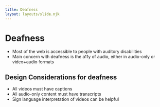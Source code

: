 ```yaml
---
title: Deafness
layout: layouts/slide.njk
---
```


# Deafness

- Most of the web is accessible to people with auditory disabilities
- Main concern with deafness is the a11y of audio, either in audio-only or video+audio formats

## Design Considerations for deafness

- All videos must have captions
- All audio-only content must have transcripts
- Sign language interpretation of videos can be helpful
